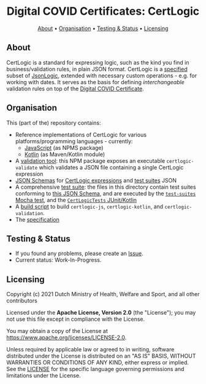 <h1 align="center">
 Digital COVID Certificates: CertLogic
</h1>

<p align="center">
    <a href="#about">About</a> •
    <a href="#organisation">Organisation</a> •
    <a href="#testing--status">Testing & Status</a> •
    <a href="#licensing">Licensing</a>
</p>


## About

CertLogic is a standard for expressing logic, such as the kind you find in business/validation rules, in plain JSON format.
CertLogic is a [specified](./specification.md) subset of [JsonLogic](https://jsonlogic.com/), extended with necessary custom operations - e.g. for working with dates.
It serves as the basis for defining _interchangeable_ validation rules on top of the [Digital COVID Certificate](https://ec.europa.eu/info/live-work-travel-eu/coronavirus-response/safe-covid-19-vaccines-europeans/eu-digital-covid-certificate_en).


## Organisation

This (part of the) repository contains:

* Reference implementations of CertLogic for various platforms/programming languages - currently:
  * [JavaScript](./certlogic-js) (as NPMS package)
  * [Kotlin](./certlogic-kotlin) (as Maven/Kotlin module)
* A [validation tool](./certlogic-validation): this NPM package exposes an executable `certlogic-validate` which validates a JSON file containing a single CertLogic expression
* [JSON Schemas](./schemas) for [CertLogic expressions](./schemas/CertLogic-expression.json) and [test suites](./schemas/CertLogic-testSuite.json) JSON
* A comprehensive [test suite](testSuite): the files in this directory contain test suites conforming to [this JSON Schema](./schemas/CertLogic-testSuite.json), and are executed by the [`test-suites` Mocha test](./certlogic-js/src/test/test-suites.ts), and the [`CertLogicTests` JUnit/Kotlin ](certlogic-kotlin/src/test/kotlin/eu/ehn/dcc/certlogic/CertLogicTests.kt)
* A [build script](./build.sh) to build `certlogic-js`, `certlogic-kotlin`, and `certlogic-validation`.
* The [specification](./specification.md)


## Testing & Status

- If you found any problems, please create an [Issue](/../../issues).
- Current status: Work-In-Progress.


## Licensing

Copyright (c) 2021 Dutch Ministry of Health, Welfare and Sport, and all other contributors

Licensed under the **Apache License, Version 2.0** (the "License"); you may not use this file except in compliance with the License.

You may obtain a copy of the License at https://www.apache.org/licenses/LICENSE-2.0.

Unless required by applicable law or agreed to in writing, software distributed under the License is distributed on an "AS IS"
BASIS, WITHOUT WARRANTIES OR CONDITIONS OF ANY KIND, either express or implied. See the [LICENSE](./LICENSE) for the specific
language governing permissions and limitations under the License.

